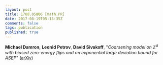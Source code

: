 ```yaml
---
layout: post
title: 1708.05806 [math.PR]
date: 2017-08-19T05:13:35Z
comments: false
tags: publication
published: true
---
```


<b>Michael Damron</b>, <b>Leonid Petrov</b>, <b>David Sivakoff</b>, "<i>Coarsening model on $\mathbb{Z}^d$ with biased zero-energy flips and an  exponential large deviation bound for ASEP</i>" ([arXiv](http://arxiv.org/abs/1708.05806v2))
